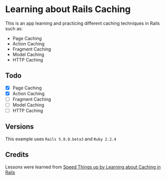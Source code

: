 # Learning about Rails Caching
This is an app learning and practicing different caching techniques in Rails such as:
- Page Caching
- Action Caching
- Fragment Caching
- Model Caching
- HTTP Caching

## Todo
- [x] Page Caching
- [x] Action Caching
- [ ] Fragment Caching
- [ ] Model Caching
- [ ] HTTP Caching

## Versions
This example uses `Rails 5.0.0.beta3` and `Ruby 2.2.4`

## Credits
Lessons were learned from
[Speed Things up by Learning about Caching in Rails](https://www.sitepoint.com/speed-things-up-by-learning-about-caching-in-rails/)
